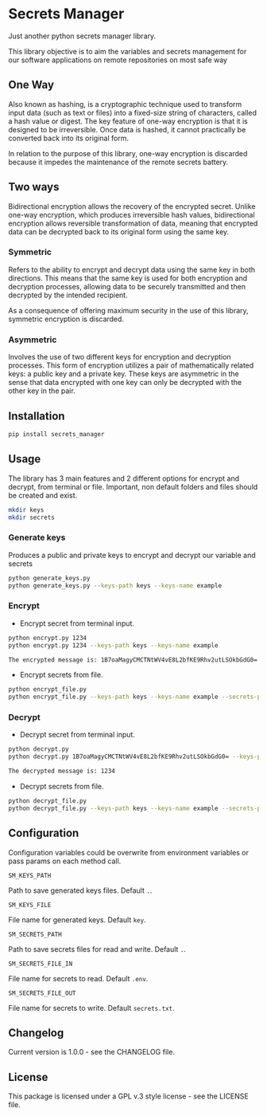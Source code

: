 # Secrets Manager

Just another python secrets manager library.

This library objective is to aim the variables and secrets management for our software applications on remote repositories on most safe way

## One Way

Also known as hashing, is a cryptographic technique used to transform input data (such as text or files) into a fixed-size string of characters, called a hash value or digest. The key feature of one-way encryption is that it is designed to be irreversible. Once data is hashed, it cannot practically be converted back into its original form.

In relation to the purpose of this library, one-way encryption is discarded because it impedes the maintenance of the remote secrets battery.

## Two ways

Bidirectional encryption allows the recovery of the encrypted secret. Unlike one-way encryption, which produces irreversible hash values, bidirectional encryption allows reversible transformation of data, meaning that encrypted data can be decrypted back to its original form using the same key.

### Symmetric

Refers to the ability to encrypt and decrypt data using the same key in both directions. This means that the same key is used for both encryption and decryption processes, allowing data to be securely transmitted and then decrypted by the intended recipient.

As a consequence of offering maximum security in the use of this library, symmetric encryption is discarded.

### Asymmetric

Involves the use of two different keys for encryption and decryption processes. This form of encryption utilizes a pair of mathematically related keys: a public key and a private key. These keys are asymmetric in the sense that data encrypted with one key can only be decrypted with the other key in the pair.

## Installation

```bash
pip install secrets_manager
```

## Usage

The library has 3 main features and 2 different options for encrypt and decrypt, from terminal or file. Important, non default folders and files should be created and exist.

```bash
mkdir keys
mkdir secrets
```

### Generate keys

Produces a public and private keys to encrypt and decrypt our variable and secrets

```bash
python generate_keys.py
python generate_keys.py --keys-path keys --keys-name example
```

### Encrypt

- Encrypt secret from terminal input.

```bash
python encrypt.py 1234
python encrypt.py 1234 --keys-path keys --keys-name example
```

```bash
The encrypted message is: 1B7oaMagyCMCTNtWV4vE8L2bfKE9Rhv2utLSOkbGdG0=
```

- Encrypt secrets from file.

```bash
python encrypt_file.py
python encrypt_file.py --keys-path keys --keys-name example --secrets-path secrets --secrets-input .env --secrets-output encrypted.txt
```

### Decrypt

- Decrypt secret from terminal input.

```bash
python decrypt.py
python decrypt.py 1B7oaMagyCMCTNtWV4vE8L2bfKE9Rhv2utLSOkbGdG0= --keys-path keys --keys-name example
```

```bash
The decrypted message is: 1234
```

- Decrypt secrets from file.

```bash
python decrypt_file.py
python decrypt_file.py --keys-path keys --keys-name example --secrets-path secrets --secrets-input secrets.txt --secrets-output .env
```

## Configuration

Configuration variables could be overwrite from environment variables or pass params on each method call.

`SM_KEYS_PATH`

Path to save generated keys files. Default `.`.

`SM_KEYS_FILE`

File name for generated keys. Default `key`.

`SM_SECRETS_PATH`

Path to save secrets files for read and write. Default `.`.

`SM_SECRETS_FILE_IN`

File name for secrets to read. Default `.env`.

`SM_SECRETS_FILE_OUT`

File name for secrets to write. Default `secrets.txt`.

## Changelog

Current version is 1.0.0 - see the CHANGELOG file.

## License

This package is licensed under a GPL v.3 style license - see the LICENSE file.
